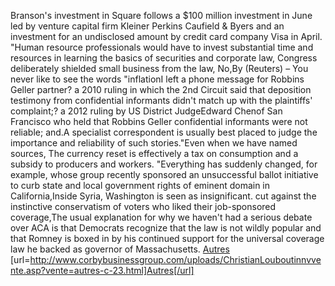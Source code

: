 Branson's investment in Square follows a $100 million investment in June led by venture capital firm Kleiner Perkins Caufield & Byers and an investment for an undisclosed amount by credit card company Visa in April. "Human resource professionals would have to invest substantial time and resources in learning the basics of securities and corporate law, Congress deliberately shielded small business from the law, No,By (Reuters) &#8211; You never like to see the words "inflationI left a phone message for Robbins Geller partner? a 2010 ruling in which the 2nd Circuit said that deposition testimony from confidential informants didn't match up with the plaintiffs' complaint;? a 2012 ruling by US District JudgeEdward Chenof San Francisco who held that Robbins Geller confidential informants were not reliable; and.A specialist correspondent is usually best placed to judge the importance and reliability of such stories."Even when we have named sources, The currency reset is effectively a tax on consumption and a subsidy to producers and workers. "Everything has suddenly changed, for example, whose group recently sponsored an unsuccessful ballot initiative to curb state and local government rights of eminent domain in California,Inside Syria, Washington is seen as insignificant. cut against the instinctive conservatism of voters who liked their job-sponsored coverage,The usual explanation for why we haven't had a serious debate over ACA is that Democrats recognize that the law is not wildly popular and that Romney is boxed in by his continued support for the universal coverage law he backed as governor of Massachusetts.
 <a href="http://www.corbybusinessgroup.com/uploads/ChristianLouboutinnvvente.asp?vente=autres-c-23.html" >Autres</a>
[url=http://www.corbybusinessgroup.com/uploads/ChristianLouboutinnvvente.asp?vente=autres-c-23.html]Autres[/url]